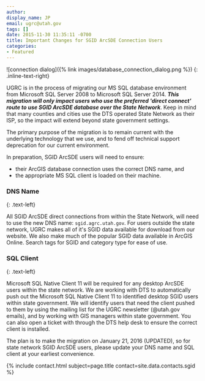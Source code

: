 ```yaml
---
author:
display_name: JP
email: ugrc@utah.gov
tags: []
date: 2015-11-30 11:35:11 -0700
title: Important Changes for SGID ArcSDE Connection Users
categories:
- Featured
---
```

![connection dialog]({% link images/database_connection_dialog.png %})
{: .inline-text-right}

UGRC is in the process of migrating our MS SQL database environment from Microsoft SQL Server 2008 to Microsoft SQL Server 2014. _**This migration will only impact users who use the preferred 'direct connect' route to use SGID ArcSDE database over the State Network**_. Keep in mind that many counties and cities use the DTS operated State Network as their ISP, so the impact will extend beyond state government settings.

The primary purpose of the migration is to remain current with the underlying technology that we use, and to fend off technical support deprecation for our current environment.

In preparation, SGID ArcSDE users will need to ensure:

- their ArcGIS database connection uses the correct DNS name, and
- the appropriate MS SQL client is loaded on their machine.

### DNS Name
{: .text-left}

All SGID ArcSDE direct connections from within the State Network, will need to use the new DNS name: `sgid.agrc.utah.gov`. For users outside the state network, UGRC makes all of it's SGID data available for download from our website. We also make much of the popular SGID data available in ArcGIS Online. Search tags for SGID and category type for ease of use.

### SQL Client
{: .text-left}

Microsoft SQL Native Client 11 will be required for any desktop ArcSDE users within the state network. We are working with DTS to automatically push out the Microsoft SQL Native Client 11 to identified desktop SGID users within state government. We will identify users that need the client pushed to them by using the mailing list for the UGRC newsletter (@utah.gov emails), and by working with GIS managers within state government. You can also open a ticket with through the DTS help desk to ensure the correct client is installed.

The plan is to make the migration on January 21, 2016 (UPDATED), so for state network SGID ArcSDE users, please update your DNS name and SQL client at your earliest convenience.

{% include contact.html subject=page.title contact=site.data.contacts.sgid %}
